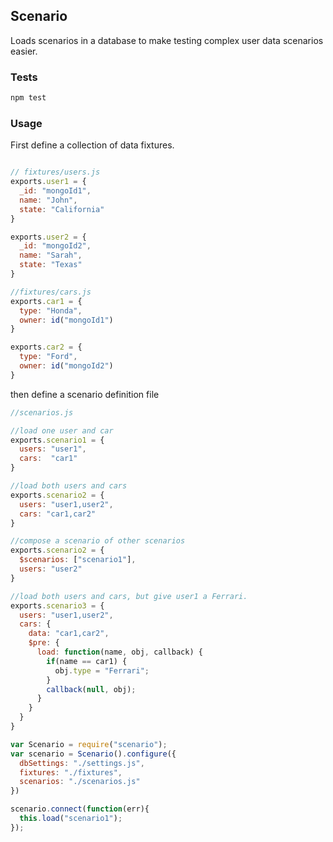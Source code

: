 ## Scenario

Loads scenarios in a database to make testing complex user data scenarios easier.


### Tests
```bash
npm test
```

### Usage
First define a collection of data fixtures.
```javascript

// fixtures/users.js
exports.user1 = {
  _id: "mongoId1",
  name: "John",
  state: "California"
}

exports.user2 = {
  _id: "mongoId2",
  name: "Sarah",
  state: "Texas"
}

//fixtures/cars.js
exports.car1 = {
  type: "Honda",
  owner: id("mongoId1")
}

exports.car2 = {
  type: "Ford",
  owner: id("mongoId2")
}

```


then define a scenario definition file

```javascript
//scenarios.js

//load one user and car
exports.scenario1 = {
  users: "user1",
  cars:  "car1"
}

//load both users and cars
exports.scenario2 = {
  users: "user1,user2",
  cars: "car1,car2"
}

//compose a scenario of other scenarios
exports.scenario2 = {
  $scenarios: ["scenario1"],
  users: "user2"
}

//load both users and cars, but give user1 a Ferrari.
exports.scenario3 = {
  users: "user1,user2",
  cars: {
    data: "car1,car2",
    $pre: {
      load: function(name, obj, callback) {
        if(name == car1) {
          obj.type = "Ferrari";
        }
        callback(null, obj);
      }
    }
  }
}
```

```javascript
var Scenario = require("scenario");
var scenario = Scenario().configure({
  dbSettings: "./settings.js",
  fixtures: "./fixtures",
  scenarios: "./scenarios.js"
})

scenario.connect(function(err){
  this.load("scenario1");
});
```
